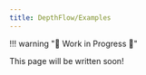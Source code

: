 ```yaml
---
title: DepthFlow/Examples
---
```


!!! warning "🚧 Work in Progress 🚧"

This page will be written soon!
